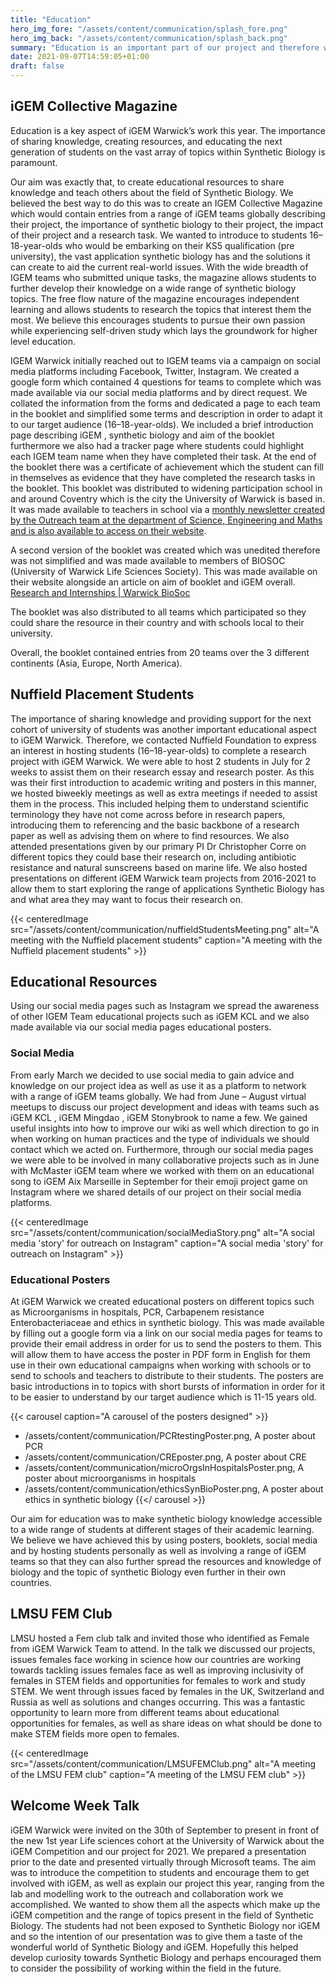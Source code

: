 ```yaml
---
title: "Education"
hero_img_fore: "/assets/content/communication/splash_fore.png"
hero_img_back: "/assets/content/communication/splash_back.png"
summary: "Education is an important part of our project and therefore we wanted to focus on further sharing information on the field of synthetic biology and iGEM overall. We created educational resources aimed to individuals from 11 years to university students as well as working closely in hosting science student placements. Overall, by working with a range of iGEM teams across the timeframe of our project we were able to collaborate on a range of projects as well as share educational resources and knowledge at the same time."
date: 2021-09-07T14:59:05+01:00
draft: false
---
```


## iGEM Collective Magazine

Education is a key aspect of iGEM Warwick’s work this year. The importance of
sharing knowledge, creating resources, and educating the next generation of
students on the vast array of topics within Synthetic Biology is paramount.

Our aim was exactly that, to create educational resources to share knowledge and
teach others about the field of Synthetic Biology. We believed the best way to
do this was to create an IGEM Collective Magazine which would contain entries
from a range of iGEM teams globally describing their project, the importance of
synthetic biology to their project, the impact of their project and a research
task. We wanted to introduce to students 16–18-year-olds who would be embarking
on their KS5 qualification (pre university), the vast application synthetic
biology has and the solutions it can create to aid the current real-world
issues. With the wide breadth of IGEM teams who submitted unique tasks, the
magazine allows students to further develop their knowledge on a wide range of
synthetic biology topics. The free flow nature of the magazine encourages
independent learning and allows students to research the topics that interest
them the most. We believe this encourages students to pursue their own passion
while experiencing self-driven study which lays the groundwork for higher level
education.

IGEM Warwick initially reached out to IGEM teams via a campaign on social media
platforms including Facebook, Twitter, Instagram. We created a google form which
contained 4 questions for teams to complete which was made available via our
social media platforms and by direct request. We collated the information from
the forms and dedicated a page to each team in the booklet and simplified some
terms and description in order to adapt it to our target audience
(16–18-year-olds). We included a brief introduction page describing iGEM ,
synthetic biology and aim of the booklet furthermore we also had a tracker page
where students could highlight each IGEM team name when they have completed
their task. At the end of the booklet there was a certificate of achievement
which the student can fill in themselves as evidence that they have completed
the research tasks in the booklet. This booklet was distributed to widening
participation school in and around Coventry which is the city the University of
Warwick is based in. It was made available to teachers in school via a [monthly
newsletter created by the Outreach team at the department of Science,
Engineering and Maths and is also available to access on their
website](https://www.canva.com/design/DAEilsL-k1M/75ZTPjU7mcVP7iwn9TrXkQ/view).

A second version of the booklet was created which was unedited therefore was not
simplified and was made available to members of BIOSOC (University of Warwick
Life Sciences Society). This was made available on their website alongside an
article on aim of booklet and iGEM overall. [Research and Internships | Warwick
BioSoc](https://warwickbiosoc.wixsite.com/website/research-internships)

The booklet was also distributed to all teams which participated so they could
share the resource in their country and with schools local to their university.

Overall, the booklet contained entries from 20 teams over the 3 different
continents (Asia, Europe, North America).

## Nuffield Placement Students

The importance of sharing knowledge and providing support for the next cohort of
university of students was another important educational aspect to iGEM Warwick.
Therefore, we contacted Nuffield Foundation to express an interest in hosting
students (16–18-year-olds) to complete a research project with iGEM Warwick. We
were able to host 2 students in July for 2 weeks to assist them on their
research essay and research poster. As this was their first introduction to
academic writing and posters in this manner, we hosted biweekly meetings as well
as extra meetings if needed to assist them in the process. This included helping
them to understand scientific terminology they have not come across before in
research papers, introducing them to referencing and the basic backbone of a
research paper as well as advising them on where to find resources. We also
attended presentations given by our primary PI Dr Christopher Corre on different
topics they could base their research on, including antibiotic resistance and
natural sunscreens based on marine life. We also hosted presentations on
different iGEM Warwick team projects from 2016-2021 to allow them to start
exploring the range of applications Synthetic Biology has and what area they may
want to focus their research on.

{{< centeredImage
        src="/assets/content/communication/nuffieldStudentsMeeting.png"
        alt="A meeting with the Nuffield placement students"
        caption="A meeting with the Nuffield placement students" >}}

## Educational Resources

Using our social media pages such as Instagram we spread the awareness of other
IGEM Team educational projects such as iGEM KCL and we also made available via
our social media pages educational posters.

### Social Media

From early March we decided to use social media to gain advice and knowledge on
our project idea as well as use it as a platform to network with a range of iGEM
teams globally. We had from June – August virtual meetups to discuss our project
development and ideas with teams such as iGEM KCL , iGEM Mingdao  , iGEM
Stonybrook to name a few. We gained useful insights into how to improve our wiki
as well which direction to go in when working on human practices and the type of
individuals we should contact which we acted on. Furthermore, through our social
media pages we were able to be involved in many collaborative projects such as
in June with McMaster iGEM team where we worked with them on an educational song
to iGEM Aix Marseille in September for their emoji project game on Instagram
where we shared details of our project on their social media platforms.

{{< centeredImage
        src="/assets/content/communication/socialMediaStory.png"
        alt="A social media 'story' for outreach on Instagram"
        caption="A social media 'story' for outreach on Instagram" >}}

### Educational Posters

At iGEM Warwick we created educational posters on different topics such as
Microorganisms in hospitals, PCR, Carbapenem resistance Enterobacteriaceae and
ethics in synthetic biology. This was made available by filling out a google
form via a link on our social media pages for teams to provide their email
address in order for us to send the posters to them. This will allow them to
have access the poster in PDF form in English for them use in their own
educational campaigns when working with schools or to send to schools and
teachers to distribute to their students. The posters are basic introductions in
to topics with short bursts of information in order for it to be easier to
understand by our target audience which is 11-15 years old.

{{< carousel caption="A carousel of the posters designed" >}}
- /assets/content/communication/PCRtestingPoster.png, A poster about PCR
- /assets/content/communication/CREposter.png, A poster about CRE
- /assets/content/communication/microOrgsInHospitalsPoster.png, A poster about microorganisms in hospitals
- /assets/content/communication/ethicsSynBioPoster.png, A poster about ethics in synthetic biology
{{</ carousel >}}

Our aim for education was to make synthetic biology knowledge accessible to a
wide range of students at different stages of their academic learning.  We
believe we have achieved this by using posters, booklets, social media and by
hosting students personally as well as involving a range of iGEM teams so that
they can also further spread the resources and knowledge of biology and the
topic of synthetic Biology even further in their own countries.

## LMSU FEM Club

LMSU hosted a Fem club talk and invited those who identified as Female from iGEM
Warwick Team to attend. In the talk we discussed our projects, issues females
face working in science how our countries are working towards tackling issues
females face as well as improving inclusivity of females in STEM fields and
opportunities for females to work and study STEM. We went through issues faced
by females in the UK, Switzerland and Russia as well as solutions and changes
occurring. This was a fantastic opportunity to learn more from different teams
about educational opportunities for females, as well as share ideas on what
should be done to make STEM fields more open to females.

{{< centeredImage
        src="/assets/content/communication/LMSUFEMClub.png"
        alt="A meeting of the LMSU FEM club"
        caption="A meeting of the LMSU FEM club" >}}

## Welcome Week Talk

iGEM Warwick were invited on the 30th of September to present in front of the
new 1st year Life sciences cohort at the University of Warwick about the iGEM
Competition and our project for 2021. We prepared a presentation prior to the
date and presented virtually through Microsoft teams. The aim was to introduce
the competition to students and encourage them to get involved with iGEM, as
well as explain our project this year, ranging from the lab and modelling work
to the outreach and collaboration work we accomplished. We wanted to show them
all the aspects which make up the iGEM competition and the range of topics
present in the field of Synthetic Biology. The students had not been exposed to
Synthetic Biology nor iGEM and so the intention of our presentation was to give
them a taste of the wonderful world of Synthetic Biology and iGEM.  Hopefully
this helped develop curiosity towards Synthetic Biology and perhaps encouraged
them to consider the possibility of working within the field in the future.
